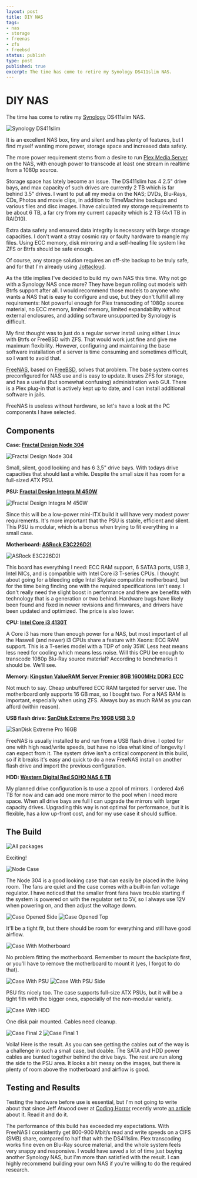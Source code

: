 ```yaml
---
layout: post
title: DIY NAS
tags:
- nas
- storage
- freenas
- zfs
- freebsd
status: publish
type: post
published: true
excerpt: The time has come to retire my Synology DS411slim NAS.
---
```

# DIY NAS

The time has come to retire my [Synology](http://synology.com) DS411slim NAS.

![Synology DS411slim](/assets/2016/02/Synology_DS411slim.jpg "So long, and thanks for all the fish")

It is an excellent NAS box, tiny and silent and has plenty of features, but I find myself wanting more power, storage space and increased data safety.

The more power requirement stems from a desire to run [Plex Media Server](https://plex.tv) on the NAS, with enough power to transcode at least one stream in realtime from a 1080p source.

Storage space has lately become an issue. The DS411slim has 4 2.5" drive bays, and max capacity of such drives are currently 2 TB which is far behind 3.5" drives. I want to put all my media on the NAS; DVDs, Blu-Rays, CDs, Photos and movie clips, in addition to TimeMachine backups and various files and disc images. I have calculated my storage requirements to be about 6 TB, a far cry from my current capacity which is 2 TB (4x1 TB in RAID10).

Extra data safety and ensured data integrity is necessary with large storage capacities. I don't want a stray cosmic ray or faulty hardware to mangle my files. Using ECC memory, disk mirroring and a self-healing file system like ZFS or Btrfs should be safe enough.

Of course, any storage solution requires an off-site backup to be truly safe, and for that I'm already using [Jottacloud](http://jottacloud.com).

As the title implies I've decided to build my own NAS this time. Why not go with a Synology NAS once more? They have begun rolling out models with Btrfs support after all. I would recommend those models to anyone who wants a NAS that is easy to configure and use, but they don't fulfill all my requirements: Not powerful enough for Plex transcoding of 1080p source material, no ECC memory, limited memory, limited expandability without external enclosures, and adding software unsupported by Synology is difficult.

My first thought was to just do a regular server install using either Linux with Btrfs or FreeBSD with ZFS. That would work just fine and give me maximum flexibility. However, configuring and maintaining the base software installation of a server is time consuming and sometimes difficult, so I want to avoid that.

[FreeNAS](http://www.freenas.org), based on [FreeBSD](http://www.freebsd.org), solves that problem. The base system comes preconfigured for NAS use and is easy to update. It uses ZFS for storage, and has a useful (but somewhat confusing) administration web GUI. There is a Plex plug-in that is actively kept up to date, and I can install additional software in jails.

FreeNAS is useless without hardware, so let's have a look at the PC components I have selected.


## Components

**Case: [Fractal Design Node 304](http://www.fractal-design.com/home/product/cases/node-series/node-304-black)**

![Fractal Design Node 304](/assets/2016/02/Fractal_Design_Node_304-small.jpg "Fractal Design Node 304")

Small, silent, good looking and has 6 3,5" drive bays. With todays drive capacities that should last a while. Despite the small size it has room for a full-sized ATX PSU.

**PSU: [Fractal Design Integra M 450W](http://www.fractal-design.com/home/product/power-supplies/integra-m/integra-m-450w)**

![Fractal Design Integra M 450W](/assets/2016/02/Fractal_Design_Integra_M_450W-small.jpg "Fractal Design Integra M 450W")

Since this will be a low-power mini-ITX build it will have very modest power requirements. It's more important that the PSU is stable, efficient and silent. This PSU is modular, which is a bonus when trying to fit everything in a small case.

**Motherboard: [ASRock E3C226D2I](http://www.asrockrack.com/general/productdetail.asp?Model=E3C226D2I#Specifications)**

![ASRock E3C226D2I](/assets/2016/02/ASRock_E3C226D2I-small.jpg "ASRock E3C226D2I")

This board has everything I need: ECC RAM support, 6 SATA3 ports, USB 3, Intel NICs, and is compatible with Intel Core i3 T-series CPUs. I thought about going for a bleeding edge Intel Skylake compatible motherboard, but for the time being finding one with the required specifications isn't easy. I don't really need the slight boost in performance and there are benefits with technology that is a generation or two behind. Hardware bugs have likely been found and fixed in newer revisions and firmwares, and drivers have been updated and optimized. The price is also lower.

**CPU: [Intel Core i3 4130T](http://ark.intel.com/products/77481/Intel-Core-i3-4130T-Processor-3M-Cache-2_90-GHz)**

A Core i3 has more than enough power for a NAS, but most important of all the Haswell (and newer) i3 CPUs share a feature with Xeons: ECC RAM support. This is a T-series model with a TDP of only 35W. Less heat means less need for cooling which means less noise. Will this CPU be enough to transcode 1080p Blu-Ray source material? According to benchmarks it should be. We'll see.

**Memory: [Kingston ValueRAM Server Premier 8GB 1600MHz DDR3 ECC](http://www.kingston.com/dataSheets/KVR16E11_8HB.pdf)**

Not much to say. Cheap unbuffered ECC RAM targeted for server use. The motherboard only supports 16 GB max, so I bought two. For a NAS RAM is important, especially when using ZFS. Always buy as much RAM as you can afford (within reason).

**USB flash drive: [SanDisk Extreme Pro 16GB USB 3.0](https://www.sandisk.com/home/usb-flash/extreme-usb)**

![SanDisk Extreme Pro 16GB](/assets/2016/02/Sandisk_Extreme_Pro_16GB.png "SanDisk Extreme Pro 16GB")

FreeNAS is usually installed to and run from a USB flash drive. I opted for one with high read/write speeds, but have no idea what kind of longevity I can expect from it. The system drive isn't a critical component in this build, so if it breaks it's easy and quick to do a new FreeNAS install on another flash drive and import the previous configuration.

**HDD: [Western Digital Red SOHO NAS 6 TB](http://www.wdc.com/en/products/products.aspx?id=810)**

My planned drive configuration is to use a zpool of mirrors. I ordered 4x6 TB for now and can add one more mirror to the pool when I need more space. When all drive bays are full I can upgrade the mirrors with larger capacity drives. Upgrading this way is not optimal for performance, but it is flexible, has a low up-front cost, and for my use case it should suffice.


## The Build

![All packages](/assets/2016/02/nas_packages-small.jpg "If you build it they will come")

Exciting!

![Node Case](/assets/2016/02/nas_node_304-small.jpg "Wazzup?")

The Node 304 is a good looking case that can easily be placed in the living room. The fans are quiet and the case comes with a built-in fan voltage regulator. I have noticed that the smaller front fans have trouble starting if the system is powered on with the regulator set to 5V, so I always use 12V when powering on, and then adjust the voltage down.

![Case Opened Side](/assets/2016/02/nas_case_side-small.jpg "Case opened side")
![Case Opened Top](/assets/2016/02/nas_case_top-small.jpg "Case opened top")

It'll be a tight fit, but there should be room for everything and still have good airflow.![Case With Motherboard](/assets/2016/02/nas_case_top_mb-small.jpg "Motherboard in place")

No problem fitting the motherboard. Remember to mount the backplate first, or you'll have to remove the motherboard to mount it (yes, I forgot to do that).![Case With PSU](/assets/2016/02/nas_case_top_psu-small.jpg "PSU in place")
![Case With PSU Side](/assets/2016/02/nas_case_mb_psu_side-small.jpg "PSU from side")

PSU fits nicely too. The case supports full-size ATX PSUs, but it will be a tight fith with the bigger ones, especially of the non-modular variety.![Case With HDD](/assets/2016/02/nas_case_top_hdd_bay-small.jpg "HDD pair mounted")

One disk pair mounted. Cables need cleanup.![Case Final 2](/assets/2016/02/nas_case_final_side_2-small.jpg "Final case 2")
![Case Final 1](/assets/2016/02/nas_case_final_side_1-small.jpg "Final case 1")

Voila! Here is the result. As you can see getting the cables out of the way is a challenge in such a small case, but doable. The SATA and HDD power cables are bunted together behind the drive bays. The rest are run along the side to the PSU area. It looks a bit messy on the images, but there is plenty of room above the motherboard and airflow is good.


## Testing and Results

Testing the hardware before use is essential, but I'm not going to write about that since Jeff Atwood over at [Coding Horror](http://blog.codinghorror.com/) recently wrote [an article](http://blog.codinghorror.com/is-your-computer-stable/) about it. Read it and do it.

The performance of this build has exceeded my expectations. With FreeNAS I consistently get 800-900 Mbit/s read and write speeds on a CIFS (SMB) share, compared to half that with the DS411slim. Plex transcoding works fine even on Blu-Ray source material, and the whole system feels very snappy and responsive. I would have saved a lot of time just buying another Synology NAS, but I'm more than satisfied with the result. I can highly recommend building your own NAS if you're willing to do the required research.
